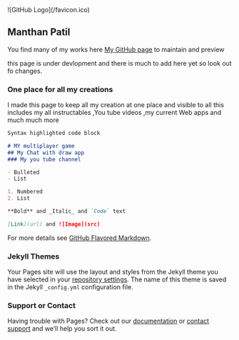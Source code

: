 <link rel=”shortcut icon” href = “favicon.ico”>![GitHub Logo](/favicon.ico)

## Manthan Patil

You find many of my works here [My GitHub page](https://github.com/manthanabc/) to maintain and preview

this page is under devlopment and there is much to add here yet so look out fo changes.

### One place for all my creations

I made this page to keep all my creation at one place and visible to all this includes my all instructables ,You tube videos ,my 
current Web apps and much much more

```markdown
Syntax highlighted code block

# MY multiplayer game
## My Chat with draw app
### My you tube channel

- Bulleted
- List

1. Numbered
2. List

**Bold** and _Italic_ and `Code` text

[Link](url) and ![Image](src)
```

For more details see [GitHub Flavored Markdown](https://guides.github.com/features/mastering-markdown/).

### Jekyll Themes

Your Pages site will use the layout and styles from the Jekyll theme you have selected in your [repository settings](https://github.com/manthanabc/manthanabc.github.io/settings). The name of this theme is saved in the Jekyll `_config.yml` configuration file.

### Support or Contact

Having trouble with Pages? Check out our [documentation](https://help.github.com/categories/github-pages-basics/) or [contact support](https://github.com/contact) and we’ll help you sort it out.
